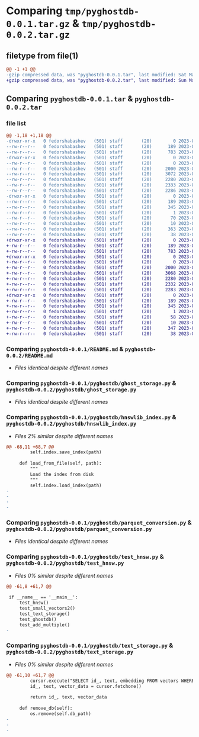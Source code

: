 # Comparing `tmp/pyghostdb-0.0.1.tar.gz` & `tmp/pyghostdb-0.0.2.tar.gz`

## filetype from file(1)

```diff
@@ -1 +1 @@
-gzip compressed data, was "pyghostdb-0.0.1.tar", last modified: Sat May  6 23:23:09 2023, max compression
+gzip compressed data, was "pyghostdb-0.0.2.tar", last modified: Sun May  7 02:20:25 2023, max compression
```

## Comparing `pyghostdb-0.0.1.tar` & `pyghostdb-0.0.2.tar`

### file list

```diff
@@ -1,18 +1,18 @@
-drwxr-xr-x   0 fedorshabashev   (501) staff       (20)        0 2023-05-06 23:23:09.420142 pyghostdb-0.0.1/
--rw-r--r--   0 fedorshabashev   (501) staff       (20)      189 2023-05-06 23:23:09.420013 pyghostdb-0.0.1/PKG-INFO
--rw-r--r--   0 fedorshabashev   (501) staff       (20)      783 2023-05-04 00:59:20.000000 pyghostdb-0.0.1/README.md
-drwxr-xr-x   0 fedorshabashev   (501) staff       (20)        0 2023-05-06 23:23:09.419045 pyghostdb-0.0.1/pyghostdb/
--rw-r--r--   0 fedorshabashev   (501) staff       (20)        0 2023-05-05 14:29:31.000000 pyghostdb-0.0.1/pyghostdb/__init__.py
--rw-r--r--   0 fedorshabashev   (501) staff       (20)     2000 2023-05-06 23:02:33.000000 pyghostdb-0.0.1/pyghostdb/ghost_storage.py
--rw-r--r--   0 fedorshabashev   (501) staff       (20)     3072 2023-05-03 01:43:38.000000 pyghostdb-0.0.1/pyghostdb/hnswlib_index.py
--rw-r--r--   0 fedorshabashev   (501) staff       (20)     2280 2023-05-06 14:54:30.000000 pyghostdb-0.0.1/pyghostdb/parquet_conversion.py
--rw-r--r--   0 fedorshabashev   (501) staff       (20)     2333 2023-05-05 22:25:22.000000 pyghostdb-0.0.1/pyghostdb/test_hnsw.py
--rw-r--r--   0 fedorshabashev   (501) staff       (20)     2286 2023-05-06 15:04:20.000000 pyghostdb-0.0.1/pyghostdb/text_storage.py
-drwxr-xr-x   0 fedorshabashev   (501) staff       (20)        0 2023-05-06 23:23:09.419863 pyghostdb-0.0.1/pyghostdb.egg-info/
--rw-r--r--   0 fedorshabashev   (501) staff       (20)      189 2023-05-06 23:23:09.000000 pyghostdb-0.0.1/pyghostdb.egg-info/PKG-INFO
--rw-r--r--   0 fedorshabashev   (501) staff       (20)      345 2023-05-06 23:23:09.000000 pyghostdb-0.0.1/pyghostdb.egg-info/SOURCES.txt
--rw-r--r--   0 fedorshabashev   (501) staff       (20)        1 2023-05-06 23:23:09.000000 pyghostdb-0.0.1/pyghostdb.egg-info/dependency_links.txt
--rw-r--r--   0 fedorshabashev   (501) staff       (20)       70 2023-05-06 23:23:09.000000 pyghostdb-0.0.1/pyghostdb.egg-info/requires.txt
--rw-r--r--   0 fedorshabashev   (501) staff       (20)       10 2023-05-06 23:23:09.000000 pyghostdb-0.0.1/pyghostdb.egg-info/top_level.txt
--rw-r--r--   0 fedorshabashev   (501) staff       (20)      363 2023-05-06 23:22:11.000000 pyghostdb-0.0.1/pyproject.toml
--rw-r--r--   0 fedorshabashev   (501) staff       (20)       38 2023-05-06 23:23:09.420177 pyghostdb-0.0.1/setup.cfg
+drwxr-xr-x   0 fedorshabashev   (501) staff       (20)        0 2023-05-07 02:20:25.262378 pyghostdb-0.0.2/
+-rw-r--r--   0 fedorshabashev   (501) staff       (20)      189 2023-05-07 02:20:25.262222 pyghostdb-0.0.2/PKG-INFO
+-rw-r--r--   0 fedorshabashev   (501) staff       (20)      783 2023-05-04 00:59:20.000000 pyghostdb-0.0.2/README.md
+drwxr-xr-x   0 fedorshabashev   (501) staff       (20)        0 2023-05-07 02:20:25.261305 pyghostdb-0.0.2/pyghostdb/
+-rw-r--r--   0 fedorshabashev   (501) staff       (20)        0 2023-05-05 14:29:31.000000 pyghostdb-0.0.2/pyghostdb/__init__.py
+-rw-r--r--   0 fedorshabashev   (501) staff       (20)     2000 2023-05-06 23:02:33.000000 pyghostdb-0.0.2/pyghostdb/ghost_storage.py
+-rw-r--r--   0 fedorshabashev   (501) staff       (20)     3068 2023-05-07 00:07:50.000000 pyghostdb-0.0.2/pyghostdb/hnswlib_index.py
+-rw-r--r--   0 fedorshabashev   (501) staff       (20)     2280 2023-05-06 14:54:30.000000 pyghostdb-0.0.2/pyghostdb/parquet_conversion.py
+-rw-r--r--   0 fedorshabashev   (501) staff       (20)     2332 2023-05-07 00:07:50.000000 pyghostdb-0.0.2/pyghostdb/test_hnsw.py
+-rw-r--r--   0 fedorshabashev   (501) staff       (20)     2283 2023-05-07 00:07:14.000000 pyghostdb-0.0.2/pyghostdb/text_storage.py
+drwxr-xr-x   0 fedorshabashev   (501) staff       (20)        0 2023-05-07 02:20:25.262082 pyghostdb-0.0.2/pyghostdb.egg-info/
+-rw-r--r--   0 fedorshabashev   (501) staff       (20)      189 2023-05-07 02:20:25.000000 pyghostdb-0.0.2/pyghostdb.egg-info/PKG-INFO
+-rw-r--r--   0 fedorshabashev   (501) staff       (20)      345 2023-05-07 02:20:25.000000 pyghostdb-0.0.2/pyghostdb.egg-info/SOURCES.txt
+-rw-r--r--   0 fedorshabashev   (501) staff       (20)        1 2023-05-07 02:20:25.000000 pyghostdb-0.0.2/pyghostdb.egg-info/dependency_links.txt
+-rw-r--r--   0 fedorshabashev   (501) staff       (20)       58 2023-05-07 02:20:25.000000 pyghostdb-0.0.2/pyghostdb.egg-info/requires.txt
+-rw-r--r--   0 fedorshabashev   (501) staff       (20)       10 2023-05-07 02:20:25.000000 pyghostdb-0.0.2/pyghostdb.egg-info/top_level.txt
+-rw-r--r--   0 fedorshabashev   (501) staff       (20)      347 2023-05-07 02:19:53.000000 pyghostdb-0.0.2/pyproject.toml
+-rw-r--r--   0 fedorshabashev   (501) staff       (20)       38 2023-05-07 02:20:25.262492 pyghostdb-0.0.2/setup.cfg
```

### Comparing `pyghostdb-0.0.1/README.md` & `pyghostdb-0.0.2/README.md`

 * *Files identical despite different names*

### Comparing `pyghostdb-0.0.1/pyghostdb/ghost_storage.py` & `pyghostdb-0.0.2/pyghostdb/ghost_storage.py`

 * *Files identical despite different names*

### Comparing `pyghostdb-0.0.1/pyghostdb/hnswlib_index.py` & `pyghostdb-0.0.2/pyghostdb/hnswlib_index.py`

 * *Files 2% similar despite different names*

```diff
@@ -68,11 +68,7 @@
         self.index.save_index(path)
 
     def load_from_file(self, path):
         """
         Load the index from disk
         """
         self.index.load_index(path)
-
-
-
-
```

### Comparing `pyghostdb-0.0.1/pyghostdb/parquet_conversion.py` & `pyghostdb-0.0.2/pyghostdb/parquet_conversion.py`

 * *Files identical despite different names*

### Comparing `pyghostdb-0.0.1/pyghostdb/test_hnsw.py` & `pyghostdb-0.0.2/pyghostdb/test_hnsw.py`

 * *Files 0% similar despite different names*

```diff
@@ -61,8 +61,7 @@
 
 if __name__ == '__main__':
     test_hnsw()
     test_small_vectors2()
     test_text_storage()
     test_ghostdb()
     test_add_multiple()
-
```

### Comparing `pyghostdb-0.0.1/pyghostdb/text_storage.py` & `pyghostdb-0.0.2/pyghostdb/text_storage.py`

 * *Files 0% similar despite different names*

```diff
@@ -61,10 +61,7 @@
         cursor.execute("SELECT id_, text, embedding FROM vectors WHERE id_ = ?", (id_,))
         id_, text, vector_data = cursor.fetchone()
 
         return id_, text, vector_data
 
     def remove_db(self):
         os.remove(self.db_path)
-
-
-
```

